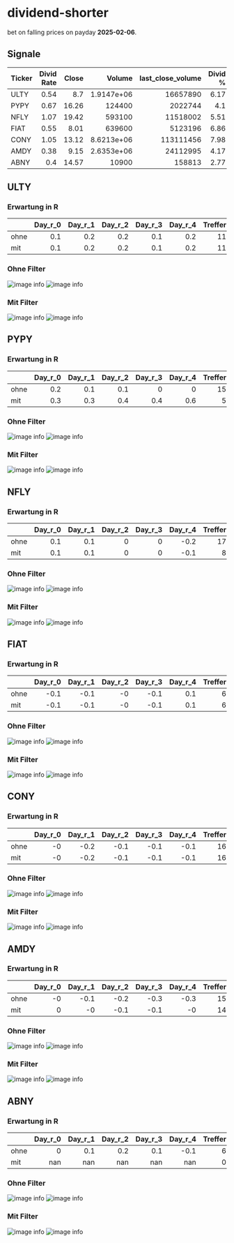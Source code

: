 # dividend-shorter

bet on falling prices on payday **2025-02-06**.

## Signale

| Ticker   |   Divid Rate |   Close |          Volume |   last_close_volume |   Divid % | 5_Days_pos   | above_SMA_50   |
|:---------|-------------:|--------:|----------------:|--------------------:|----------:|:-------------|:---------------|
| ULTY     |         0.54 |    8.7  |      1.9147e+06 |            16657890 |      6.17 | False        | False          |
| PYPY     |         0.67 |   16.26 | 124400          |             2022744 |      4.1  | False        | False          |
| NFLY     |         1.07 |   19.42 | 593100          |            11518002 |      5.51 | True         | True           |
| FIAT     |         0.55 |    8.01 | 639600          |             5123196 |      6.86 | True         | False          |
| CONY     |         1.05 |   13.12 |      8.6213e+06 |           113111456 |      7.98 | False        | False          |
| AMDY     |         0.38 |    9.15 |      2.6353e+06 |            24112995 |      4.17 | False        | False          |
| ABNY     |         0.4  |   14.57 |  10900          |              158813 |      2.77 | False        | False          |

## ULTY

### Erwartung in R
|      |   Day_r_0 |   Day_r_1 |   Day_r_2 |   Day_r_3 |   Day_r_4 |   Treffer |
|:-----|----------:|----------:|----------:|----------:|----------:|----------:|
| ohne |       0.1 |       0.2 |       0.2 |       0.1 |       0.2 |        11 |
| mit  |       0.1 |       0.2 |       0.2 |       0.1 |       0.2 |        11 |

### Ohne Filter
![image info](./data/ULTY_box_all.png)
![image info](./data/ULTY_median_all.png)

### Mit Filter
![image info](./data/ULTY_box_filtered.png)
![image info](./data/ULTY_median_filtered.png)

## PYPY

### Erwartung in R
|      |   Day_r_0 |   Day_r_1 |   Day_r_2 |   Day_r_3 |   Day_r_4 |   Treffer |
|:-----|----------:|----------:|----------:|----------:|----------:|----------:|
| ohne |       0.2 |       0.1 |       0.1 |       0   |       0   |        15 |
| mit  |       0.3 |       0.3 |       0.4 |       0.4 |       0.6 |         5 |

### Ohne Filter
![image info](./data/PYPY_box_all.png)
![image info](./data/PYPY_median_all.png)

### Mit Filter
![image info](./data/PYPY_box_filtered.png)
![image info](./data/PYPY_median_filtered.png)

## NFLY

### Erwartung in R
|      |   Day_r_0 |   Day_r_1 |   Day_r_2 |   Day_r_3 |   Day_r_4 |   Treffer |
|:-----|----------:|----------:|----------:|----------:|----------:|----------:|
| ohne |       0.1 |       0.1 |         0 |         0 |      -0.2 |        17 |
| mit  |       0.1 |       0.1 |         0 |         0 |      -0.1 |         8 |

### Ohne Filter
![image info](./data/NFLY_box_all.png)
![image info](./data/NFLY_median_all.png)

### Mit Filter
![image info](./data/NFLY_box_filtered.png)
![image info](./data/NFLY_median_filtered.png)

## FIAT

### Erwartung in R
|      |   Day_r_0 |   Day_r_1 |   Day_r_2 |   Day_r_3 |   Day_r_4 |   Treffer |
|:-----|----------:|----------:|----------:|----------:|----------:|----------:|
| ohne |      -0.1 |      -0.1 |        -0 |      -0.1 |       0.1 |         6 |
| mit  |      -0.1 |      -0.1 |        -0 |      -0.1 |       0.1 |         6 |

### Ohne Filter
![image info](./data/FIAT_box_all.png)
![image info](./data/FIAT_median_all.png)

### Mit Filter
![image info](./data/FIAT_box_filtered.png)
![image info](./data/FIAT_median_filtered.png)

## CONY

### Erwartung in R
|      |   Day_r_0 |   Day_r_1 |   Day_r_2 |   Day_r_3 |   Day_r_4 |   Treffer |
|:-----|----------:|----------:|----------:|----------:|----------:|----------:|
| ohne |        -0 |      -0.2 |      -0.1 |      -0.1 |      -0.1 |        16 |
| mit  |        -0 |      -0.2 |      -0.1 |      -0.1 |      -0.1 |        16 |

### Ohne Filter
![image info](./data/CONY_box_all.png)
![image info](./data/CONY_median_all.png)

### Mit Filter
![image info](./data/CONY_box_filtered.png)
![image info](./data/CONY_median_filtered.png)

## AMDY

### Erwartung in R
|      |   Day_r_0 |   Day_r_1 |   Day_r_2 |   Day_r_3 |   Day_r_4 |   Treffer |
|:-----|----------:|----------:|----------:|----------:|----------:|----------:|
| ohne |        -0 |      -0.1 |      -0.2 |      -0.3 |      -0.3 |        15 |
| mit  |         0 |      -0   |      -0.1 |      -0.1 |      -0   |        14 |

### Ohne Filter
![image info](./data/AMDY_box_all.png)
![image info](./data/AMDY_median_all.png)

### Mit Filter
![image info](./data/AMDY_box_filtered.png)
![image info](./data/AMDY_median_filtered.png)

## ABNY

### Erwartung in R
|      |   Day_r_0 |   Day_r_1 |   Day_r_2 |   Day_r_3 |   Day_r_4 |   Treffer |
|:-----|----------:|----------:|----------:|----------:|----------:|----------:|
| ohne |         0 |       0.1 |       0.2 |       0.1 |      -0.1 |         6 |
| mit  |       nan |     nan   |     nan   |     nan   |     nan   |         0 |

### Ohne Filter
![image info](./data/ABNY_box_all.png)
![image info](./data/ABNY_median_all.png)

### Mit Filter
![image info](./data/ABNY_box_filtered.png)
![image info](./data/ABNY_median_filtered.png)

